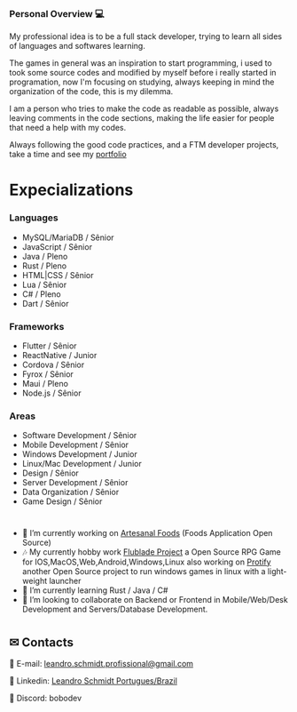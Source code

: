 ### Personal Overview 💻

My professional idea is to be a full stack developer, trying to learn all sides of languages and softwares learning.

The games in general was an inspiration to start programming, i used to took some source codes and modified by myself before i really started in programation, now I'm focusing on studying, always keeping in mind the organization of the code, this is my dilemma.

I am a person who tries to make the code as readable as possible, always leaving comments in the code sections, making the life easier for people that need a help with my codes.

Always following the good code practices, and a FTM developer projects, take a time and see my [portfolio](http://leandrothedev.duckdns.org:7878)

#
# Expecializations
### Languages
- MySQL/MariaDB / Sênior
- JavaScript / Sênior
- Java / Pleno
- Rust / Pleno
- HTML|CSS / Sênior
- Lua / Sênior
- C# / Pleno
- Dart / Sênior

### Frameworks
- Flutter / Sênior
- ReactNative / Junior
- Cordova / Sênior
- Fyrox / Sênior
- Maui / Pleno
- Node.js / Sênior

### Areas
- Software Development / Sênior
- Mobile Development / Sênior
- Windows Development / Junior
- Linux/Mac Development / Junior
- Design / Sênior
- Server Development / Sênior
- Data Organization / Sênior
- Game Design / Sênior

#
- 👷 I’m currently working on [Artesanal Foods](https://github.com/LeandroTheDev/artesanal_foods) (Foods Application Open Source)
- 🎶 My currently hobby work [Flublade Project](https://github.com/LeandroTheDev/flublade_project) a Open Source RPG Game for IOS,MacOS,Web,Android,Windows,Linux also working on [Protify](https://github.com/LeandroTheDev/protify) another Open Source project to run windows games in linux with a light-weight launcher
- 📖 I’m currently learning Rust / Java / C#
- 👯 I’m looking to collaborate on Backend or Frontend in Mobile/Web/Desk Development and Servers/Database Development.
#
## ✉ Contacts
📩 E-mail: leandro.schmidt.profissional@gmail.com

📠 Linkedin: [Leandro Schmidt Portugues/Brazil](https://www.linkedin.com/in/leandrothedev/)

💬 Discord: bobodev
